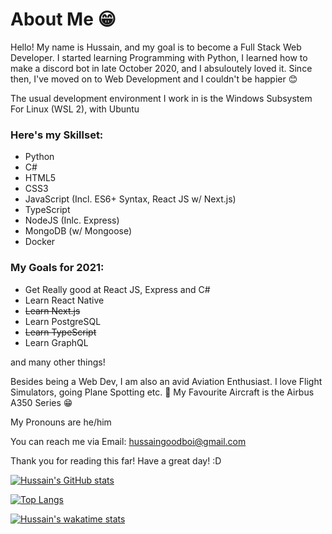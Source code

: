 #  About Me 😁

Hello! My name is Hussain, and my goal is to become a Full Stack Web Developer. I started learning Programming with Python, I learned how to make a discord bot in late October 2020, and I absuloutely loved it. Since then, I've moved on to Web Development and I couldn't be happier 😊

The usual development environment I work in is the Windows Subsystem For Linux (WSL 2), with Ubuntu

### Here's my Skillset:
* Python
* C#
* HTML5
* CSS3
* JavaScript (Incl. ES6+ Syntax, React JS w/ Next.js)
* TypeScript
* NodeJS (Inlc. Express)
* MongoDB (w/ Mongoose)
* Docker

### My Goals for 2021:
* Get Really good at React JS, Express and C#
* Learn React Native
* ~~Learn Next.js~~
* Learn PostgreSQL
* ~~Learn TypeScript~~
* Learn GraphQL

and many other things!

Besides being a Web Dev, I am also an avid Aviation Enthusiast. I love Flight Simulators, going Plane Spotting etc. 🤩
My Favourite Aircraft is the Airbus A350 Series 😁

My Pronouns are he/him

You can reach me via Email: hussaingoodboi@gmail.com

Thank you for reading this far! Have a great day! :D

[![Hussain's GitHub stats](https://github-readme-stats.vercel.app/api?username=huss-a&show_icons=true&theme=highcontrast)](https://github.com/anuraghazra/github-readme-stats)

[![Top Langs](https://github-readme-stats.vercel.app/api/top-langs/?username=huss-a&show_icons_true&theme=highcontrast&langs_count=8&layout=compact)](https://github-readme-stats.vercel.app/api/top-langs/?username=huss-a&show_icons_true&theme=highcontrast&langs_count=8&layout=compact)

[![Hussain's wakatime stats](https://github-readme-stats.vercel.app/api/wakatime?username=huss_a&layout=compact)](https://github-readme-stats.vercel.app/api/wakatime?username=huss_a&layout=compact)
